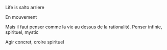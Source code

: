 Life is salto arriere

En mouvement

Mais il faut penser comme la vie au dessus de la rationalité. Penser infinie, spirituel, mystic

Agir concret, croire spirituel